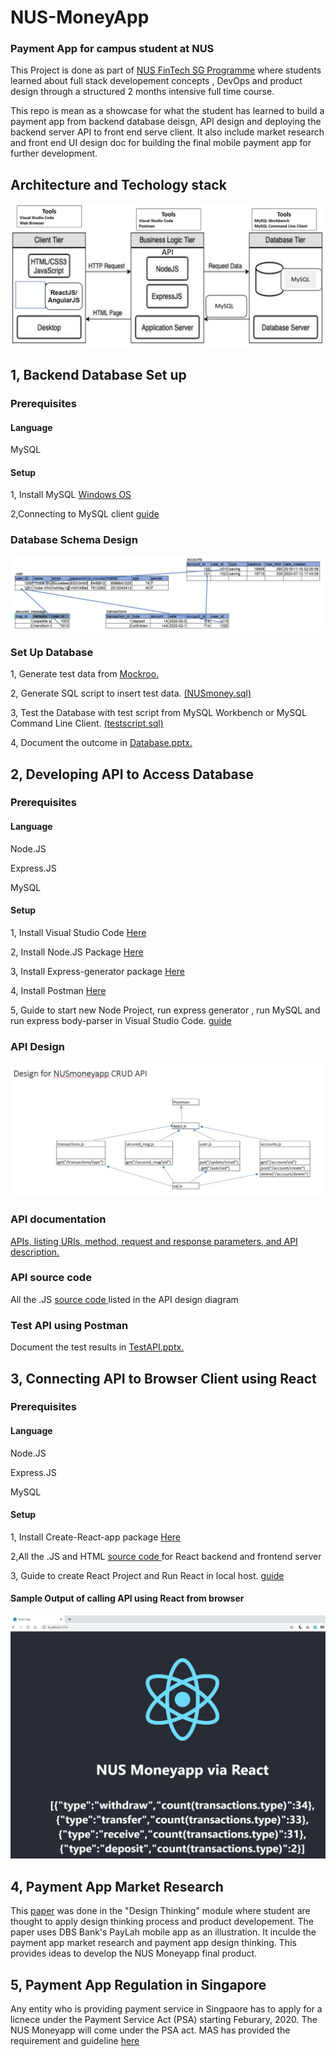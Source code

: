 # NUS-MoneyApp
### Payment App for campus student at NUS

This Project is done as part of [NUS FinTech SG Programme](https://fintechlab.nus.edu.sg/fintechsg-programme-company/) where students learned about full stack developement concepts , DevOps and product design through a structured 2 months intensive full time course.

This repo is mean as a showcase for what the student has learned to build a payment app from backend database deisgn, API design and deploying the backend server  API to front end serve client. It also include market research and front end UI design doc for building the final mobile payment app for further development. 

## Architecture and Techology stack

![](screenshot/tech.JPG)


## 1, Backend Database Set up
### Prerequisites
#### Language
MySQL
#### Setup 
1, Install MySQL [Windows OS](https://www.youtube.com/watch?v=WuBcTJnIuzo)

2,Connecting to MySQL client [guide](screenshot/connectSql.JPG)

### Database Schema Design

![](screenshot/schema.JPG)

### Set Up Database

1, Generate test data from [Mockroo.](https://www.mockaroo.com/)

2, Generate SQL script to insert test data. [ (NUSmoney.sql)](Database/NUSmoney.sql)

3, Test the Database with test script from MySQL Workbench or MySQL Command Line Client. [ (testscript.sql)](Database/testscript.sql)

4, Document the outcome in [Database.pptx.](Database/Database.pptx)



## 2, Developing API to Access Database
### Prerequisites
#### Language
Node.JS 

Express.JS

MySQL
#### Setup 
1, Install Visual Studio Code [Here](https://code.visualstudio.com/download)

2, Install Node.JS Package [Here](https://nodejs.org/en/download/)

3, Install Express-generator package [Here](https://www.npmjs.com/package/express-generator)

4, Install Postman [Here](https://www.postman.com/downloads/)

5, Guide to start new Node Project, run express generator , run MySQL and run express body-parser in Visual Studio Code.  [guide](screenshot/guide.JPG)

### API Design

![](screenshot/API.JPG)

### API documentation

[APIs, listing URIs, method, request and response parameters, and API description.](API/API.pdf)


### API source code

All the .JS [ source code ](API/) listed in the API design diagram

### Test API using Postman

Document the test results in [TestAPI.pptx.](API/TestAPI.pptx)


## 3, Connecting API to Browser Client using React


### Prerequisites
#### Language
Node.JS 

Express.JS

MySQL
#### Setup 

1, Install Create-React-app package [Here](https://www.npmjs.com/package/create-react-app)

2,All the .JS and HTML [ source code ](React/fullstack/) for React backend and frontend server

3, Guide to create React Project and Run React in local host.  [guide](React/React.pdf)

#### Sample Output of calling API using React from browser

![](screenshot/React.JPG)

## 4, Payment App Market Research 

This [paper](PaymentAppDesign.pdf) was done in the "Design Thinking" module where student are thought to apply design thinking process and product developement.
The paper uses DBS Bank's PayLah mobile app as an illustration. It inculde the payment app market research and payment app design thinking. This provides ideas to develop the NUS Moneyapp final product.


## 5, Payment App Regulation in Singapore

Any entity who is providing payment service in Singpaore has to apply for a licnece under the Payment Service Act (PSA) starting Feburary, 2020.
The NUS Moneyapp will come under the PSA act. 
MAS has provided the requirement and guideline [here](https://www.mas.gov.sg/regulation/acts/payment-services-act)
